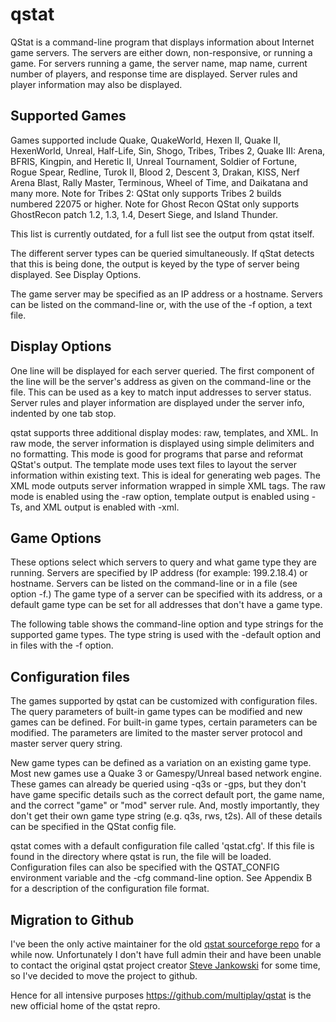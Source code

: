 # qstat
QStat is a command-line program that displays information about Internet game servers. The servers are either down, non-responsive, or running a game. For servers running a game, the server name, map name, current number of players, and response time are displayed. Server rules and player information may also be displayed.

## Supported Games
Games supported include Quake, QuakeWorld, Hexen II, Quake II, HexenWorld, Unreal, Half-Life, Sin, Shogo, Tribes, Tribes 2, Quake III: Arena, BFRIS, Kingpin, and Heretic II, Unreal Tournament, Soldier of Fortune, Rogue Spear, Redline, Turok II, Blood 2, Descent 3, Drakan, KISS, Nerf Arena Blast, Rally Master, Terminous, Wheel of Time, and Daikatana and many more. Note for Tribes 2: QStat only supports Tribes 2 builds numbered 22075 or higher. Note for Ghost Recon QStat only supports GhostRecon patch 1.2, 1.3, 1.4, Desert Siege, and Island Thunder.

This list is currently outdated, for a full list see the output from qstat itself.

The different server types can be queried simultaneously. If qStat detects that this is being done, the output is keyed by the type of server being displayed. See Display Options.

The game server may be specified as an IP address or a hostname. Servers can be listed on the command-line or, with the use of the -f option, a text file.

## Display Options
One line will be displayed for each server queried. The first component of the line will be the server's address as given on the command-line or the file. This can be used as a key to match input addresses to server status. Server rules and player information are displayed under the server info, indented by one tab stop.

qstat supports three additional display modes: raw, templates, and XML. In raw mode, the server information is displayed using simple delimiters and no formatting. This mode is good for programs that parse and reformat QStat's output. The template mode uses text files to layout the server information within existing text. This is ideal for generating web pages. The XML mode outputs server information wrapped in simple XML tags. The raw mode is enabled using the -raw option, template output is enabled using -Ts, and XML output is enabled with -xml.

## Game Options
These options select which servers to query and what game type they are running. Servers are specified by IP address (for example: 199.2.18.4) or hostname. Servers can be listed on the command-line or in a file (see option -f.) The game type of a server can be specified with its address, or a default game type can be set for all addresses that don't have a game type.

The following table shows the command-line option and type strings for the supported game types. The type string is used with the -default option and in files with the -f option.

## Configuration files
The games supported by qstat can be customized with configuration files. The query parameters of built-in game types can be modified and new games can be defined.
For built-in game types, certain parameters can be modified. The parameters are limited to the master server protocol and master server query string.

New game types can be defined as a variation on an existing game type. Most new games use a Quake 3 or Gamespy/Unreal based network engine. These games can already be queried using -q3s or -gps, but they don't have game specific details such as the correct default port, the game name, and the correct "game" or "mod" server rule. And, mostly importantly, they don't get their own game type string (e.g. q3s, rws, t2s). All of these details can be specified in the QStat config file.

qstat comes with a default configuration file called 'qstat.cfg'. If this file is found in the directory where qstat is run, the file will be loaded. Configuration files can also be specified with the QSTAT_CONFIG environment variable and the -cfg command-line option. See Appendix B for a description of the configuration file format.

## Migration to Github
I've been the only active maintainer for the old [qstat sourceforge repo](http://sourceforge.net/projects/qstat/) for a while now. Unfortunately I don't have full admin their and have been unable to contact the original qstat project creator [Steve Jankowski](https://sourceforge.net/u/stevejankowski/profile/) for some time, so I've decided to move the project to github.

Hence for all intensive purposes https://github.com/multiplay/qstat is the new official home of the qstat repro.
